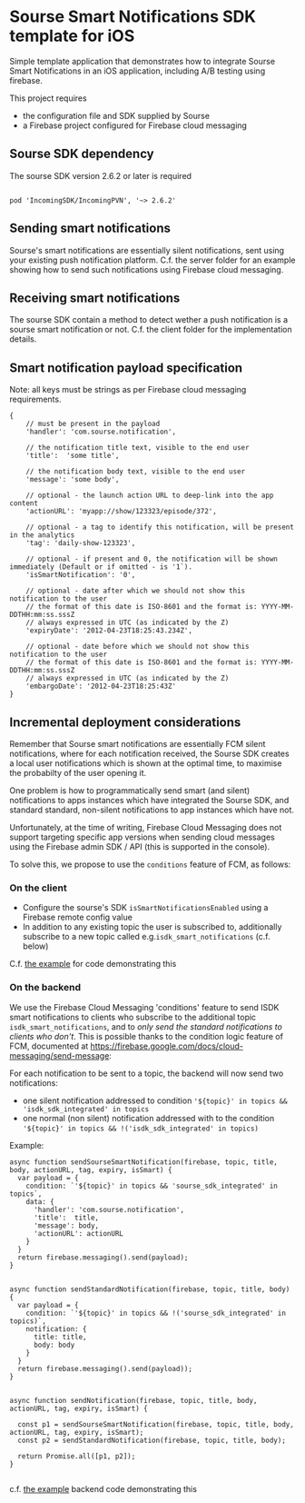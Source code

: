Sourse Smart Notifications SDK template for iOS
===============================================

Simple template application that demonstrates how to integrate Sourse Smart Notifications in an iOS application, including A/B testing using firebase. 

This project requires
- the configuration file and SDK supplied by Sourse
- a Firebase project configured for Firebase cloud messaging


## Sourse SDK dependency

The sourse SDK version 2.6.2 or later is required

```

pod 'IncomingSDK/IncomingPVN', '~> 2.6.2'

```

## Sending smart notifications

Sourse's smart notifications are essentially silent notifications, sent using your existing push notification 
platform. C.f. the server folder for an example showing how to send such notifications using Firebase 
cloud messaging.

## Receiving smart notifications

The sourse SDK contain a method to detect wether a push notification is a sourse smart notification
or not. C.f. the client folder for the implementation details. 


## Smart notification payload specification

Note: all keys must be strings as per Firebase cloud messaging requirements. 

```
{
    // must be present in the payload
    'handler': 'com.sourse.notification',

    // the notification title text, visible to the end user
    'title':  'some title',

    // the notification body text, visible to the end user
    'message': 'some body', 

    // optional - the launch action URL to deep-link into the app content
    'actionURL': 'myapp://show/123323/episode/372',

    // optional - a tag to identify this notification, will be present in the analytics
    'tag': 'daily-show-123323',

    // optional - if present and 0, the notification will be shown immediately (Default or if omitted - is '1`).
    'isSmartNotification': '0',

    // optional - date after which we should not show this notification to the user
	// the format of this date is ISO-8601 and the format is: YYYY-MM-DDTHH:mm:ss.sssZ
	// always expressed in UTC (as indicated by the Z)
    'expiryDate': '2012-04-23T18:25:43.234Z',
    
    // optional - date before which we should not show this notification to the user
	// the format of this date is ISO-8601 and the format is: YYYY-MM-DDTHH:mm:ss.sssZ
	// always expressed in UTC (as indicated by the Z)
    'embargoDate': '2012-04-23T18:25:43Z'
}
```

## Incremental deployment considerations

Remember that Sourse smart notifications are essentially FCM silent notifications, 
where for each notification received, the Sourse SDK creates a local user notifications which is shown at the optimal time, 
to maximise the probabilty of the user opening it. 

One problem is how to programmatically send smart (and silent) notifications to apps instances which have integrated the Sourse SDK, 
and standard standard, non-silent notifications to app instances which have not. 

Unfortunately, at the time of writing, Firebase Cloud Messaging does not support targeting specific app versions when sending cloud messages using the Firebase admin SDK / API (this is supported in the console).

To solve this, we propose to use the `conditions` feature of FCM, as follows: 

### On the client

- Configure the sourse's SDK `isSmartNotificationsEnabled` using a Firebase remote config value
- In addition to any existing topic the user is subscribed to, additionally subscribe to a new topic called e.g.`isdk_smart_notifications` (c.f. below)

C.f. [the example](client/SmartNotificationsDemo/SmartNotificationsDemo/AppDelegate.swift) for code demonstrating this

### On the backend

We use the Firebase Cloud Messaging 'conditions' feature to send ISDK smart notifications to clients who subscribe to the additional topic `isdk_smart_notifications`, and to *only send the standard notifications to clients who don't*. This is possible thanks to the condition logic feature of FCM, documented at https://firebase.google.com/docs/cloud-messaging/send-message:

For each notification to be sent to a topic, the backend will now send two notifications: 
- one silent notification addressed to condition `'${topic}' in topics && 'isdk_sdk_integrated' in topics`
- one normal (non silent) notification addressed with to the condition `'${topic}' in topics && !('isdk_sdk_integrated' in topics)`

Example:

```
async function sendSourseSmartNotification(firebase, topic, title, body, actionURL, tag, expiry, isSmart) {
  var payload = {
    condition: `'${topic}' in topics && 'sourse_sdk_integrated' in topics`,
    data: {
      'handler': 'com.sourse.notification',
      'title':  title,
      'message': body,
      'actionURL': actionURL
    }
  }
  return firebase.messaging().send(payload);
}


async function sendStandardNotification(firebase, topic, title, body) {
  var payload = {
    condition: `'${topic}' in topics && !('sourse_sdk_integrated' in topics)`,
    notification: {
      title: title,
      body: body
    }
  }
  return firebase.messaging().send(payload));
}


async function sendNotification(firebase, topic, title, body, actionURL, tag, expiry, isSmart) {

  const p1 = sendSourseSmartNotification(firebase, topic, title, body, actionURL, tag, expiry, isSmart);
  const p2 = sendStandardNotification(firebase, topic, title, body);

  return Promise.all([p1, p2]);
}


```


c.f. [the example](server/sendNotifications.js) backend code demonstrating this